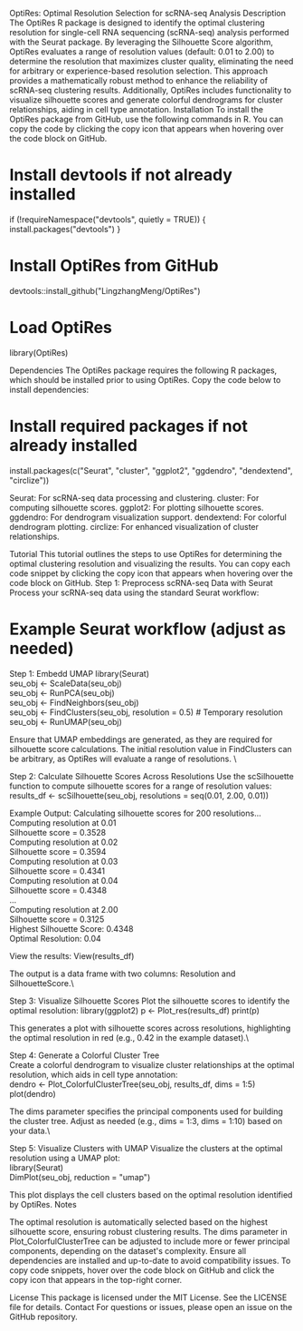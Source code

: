 OptiRes: Optimal Resolution Selection for scRNA-seq Analysis
Description
The OptiRes R package is designed to identify the optimal clustering resolution for single-cell RNA sequencing (scRNA-seq) analysis performed with the Seurat package. By leveraging the Silhouette Score algorithm, OptiRes evaluates a range of resolution values (default: 0.01 to 2.00) to determine the resolution that maximizes cluster quality, eliminating the need for arbitrary or experience-based resolution selection. This approach provides a mathematically robust method to enhance the reliability of scRNA-seq clustering results. Additionally, OptiRes includes functionality to visualize silhouette scores and generate colorful dendrograms for cluster relationships, aiding in cell type annotation.
Installation
To install the OptiRes package from GitHub, use the following commands in R. You can copy the code by clicking the copy icon that appears when hovering over the code block on GitHub.
# Install devtools if not already installed
if (!requireNamespace("devtools", quietly = TRUE)) {
  install.packages("devtools")
}

# Install OptiRes from GitHub
devtools::install_github("LingzhangMeng/OptiRes")

# Load OptiRes
library(OptiRes)

Dependencies
The OptiRes package requires the following R packages, which should be installed prior to using OptiRes. Copy the code below to install dependencies:
# Install required packages if not already installed
install.packages(c("Seurat", "cluster", "ggplot2", "ggdendro", "dendextend", "circlize"))


Seurat: For scRNA-seq data processing and clustering.
cluster: For computing silhouette scores.
ggplot2: For plotting silhouette scores.
ggdendro: For dendrogram visualization support.
dendextend: For colorful dendrogram plotting.
circlize: For enhanced visualization of cluster relationships.

Tutorial
This tutorial outlines the steps to use OptiRes for determining the optimal clustering resolution and visualizing the results. You can copy each code snippet by clicking the copy icon that appears when hovering over the code block on GitHub.
Step 1: Preprocess scRNA-seq Data with Seurat
Process your scRNA-seq data using the standard Seurat workflow:
# Example Seurat workflow (adjust as needed)
Step 1: Embedd UMAP
library(Seurat) \
seu_obj <- ScaleData(seu_obj) \
seu_obj <- RunPCA(seu_obj) \
seu_obj <- FindNeighbors(seu_obj) \
seu_obj <- FindClusters(seu_obj, resolution = 0.5)  # Temporary resolution \
seu_obj <- RunUMAP(seu_obj) 

Ensure that UMAP embeddings are generated, as they are required for silhouette score calculations. The initial resolution value in FindClusters can be arbitrary, as OptiRes will evaluate a range of resolutions. \

Step 2: Calculate Silhouette Scores Across Resolutions
Use the scSilhouette function to compute silhouette scores for a range of resolution values:\
results_df <- scSilhouette(seu_obj, resolutions = seq(0.01, 2.00, 0.01))

Example Output:
Calculating silhouette scores for 200 resolutions... \
Computing resolution at 0.01 \
Silhouette score = 0.3528\
Computing resolution at 0.02\
Silhouette score = 0.3594\
Computing resolution at 0.03\
Silhouette score = 0.4341\
Computing resolution at 0.04\
Silhouette score = 0.4348\
...\
Computing resolution at 2.00\
Silhouette score = 0.3125\
Highest Silhouette Score: 0.4348\
Optimal Resolution: 0.04

View the results:
View(results_df)

The output is a data frame with two columns: Resolution and SilhouetteScore.\

Step 3: Visualize Silhouette Scores
Plot the silhouette scores to identify the optimal resolution:
library(ggplot2)
p <- Plot_res(results_df)
print(p)

This generates a plot with silhouette scores across resolutions, highlighting the optimal resolution in red (e.g., 0.42 in the example dataset).\

Step 4: Generate a Colorful Cluster Tree\
Create a colorful dendrogram to visualize cluster relationships at the optimal resolution, which aids in cell type annotation:\
dendro <- Plot_ColorfulClusterTree(seu_obj, results_df, dims = 1:5)\
plot(dendro)

The dims parameter specifies the principal components used for building the cluster tree. Adjust as needed (e.g., dims = 1:3, dims = 1:10) based on your data.\

Step 5: Visualize Clusters with UMAP
Visualize the clusters at the optimal resolution using a UMAP plot: \
library(Seurat) \
DimPlot(seu_obj, reduction = "umap")

This plot displays the cell clusters based on the optimal resolution identified by OptiRes.
Notes

The optimal resolution is automatically selected based on the highest silhouette score, ensuring robust clustering results.
The dims parameter in Plot_ColorfulClusterTree can be adjusted to include more or fewer principal components, depending on the dataset's complexity.
Ensure all dependencies are installed and up-to-date to avoid compatibility issues.
To copy code snippets, hover over the code block on GitHub and click the copy icon that appears in the top-right corner.

License
This package is licensed under the MIT License. See the LICENSE file for details.
Contact
For questions or issues, please open an issue on the GitHub repository.

